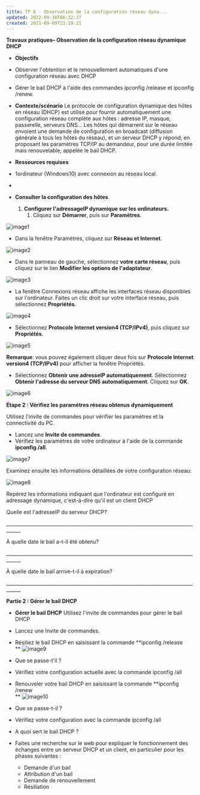 ```yaml
---
title: TP 8 - Observation de la configuration réseau dyna...
updated: 2022-09-30T08:32:37
created: 2021-09-09T23:19:21
---
```


**Travaux pratiques– Observation de la configuration réseau dynamique DHCP**
- **Objectifs**
- Observer l'obtention et le renouvellement automatiques d'une configuration réseau avec DHCP
- Gérer le bail DHCP à l'aide des commandes ipconfig /release et ipconfig /renew.
- **Contexte/scénario**
Le protocole de configuration dynamique des hôtes en réseau (DHCP) est utilisé pour fournir automatiquement une configuration réseau complète aux hôtes : adresse IP, masque, passerelle, serveurs DNS… Les hôtes qui démarrent sur le réseau envoient une demande de configuration en broadcast (diffusion générale à tous les hôtes du réseau), et un serveur DHCP y répond, en proposant les paramètres TCP/IP au demandeur, pour une durée limitée mais renouvelable, appelée le bail DHCP.
- **Ressources requises**
- 1ordinateur (Windows10) avec connexion au réseau local.

- 

- **Consulter la configuration des hôtes**
  1.  **Configurer l'adressageIP dynamique sur les ordinateurs.**
      1.  Cliquez sur **Démarrer**, puis sur **Paramètres**.

![image1](resources/fdc2898d4ae548b1bf1ec3f019636b31.jpg)
- Dans la fenêtre Paramètres, cliquez sur **Réseau et Internet**.

![image2](resources/8f2366b2de804644af6941fa59596b70.jpg)
- Dans le panneau de gauche, sélectionnez **votre carte réseau**, puis cliquez sur le lien **Modifier les options de l'adaptateur**.

![image3](resources/e94c1f385bbe4cbb9fbd3c56c58ce3d8.jpg)
- La fenêtre Connexions réseau affiche les interfaces réseau disponibles sur l'ordinateur. Faites un clic droit sur votre interface réseau, puis sélectionnez **Propriétés**.

![image4](resources/1e3200bfe60c42769151a60a42ab7550.jpg)
- Sélectionnez **Protocole Internet version4 (TCP/IPv4)**, puis cliquez sur **Propriétés**.

![image5](resources/4fd0beb77725481c9bf8e7e9f230d2a7.jpg)

**Remarque**: vous pouvez également cliquer deux fois sur **Protocole Internet version4 (TCP/IPv4)** pour afficher la fenêtre Propriétés.
- Sélectionnez **Obtenir une adresseIP automatiquement**. Sélectionnez **Obtenir l'adresse du serveur DNS automatiquement**. Cliquez sur **OK**.

![image6](resources/88bef1881b884c138621d9fb27e894fd.jpg)

**Étape 2 : Vérifiez les paramètres réseau obtenus dynamiquement**

Utilisez l'invite de commandes pour vérifier les paramètres et la connectivité du PC.
- Lancez une **Invite de commandes**.
- Vérifiez les paramètres de votre ordinateur à l'aide de la commande **ipconfig /all**.

![image7](resources/156e05bf51ca40fe81b310af495d1309.jpg)

Examinez ensuite les informations détaillées de votre configuration réseau:

![image8](resources/00996fe9b50e4b64a2e2153fdd0275dd.jpg)

Repérez les informations indiquant que l'ordinateur est configuré en adressage dynamique, c'est-à-dire qu'il est un client DHCP

Quelle est l'adresseIP du serveur DHCP?

\_\_\_\_\_\_\_\_\_\_\_\_\_\_\_\_\_\_\_\_\_\_\_\_\_\_\_\_\_\_\_\_\_\_\_\_\_\_\_\_\_\_\_\_\_\_\_\_\_\_\_\_\_\_\_\_\_\_\_\_\_\_\_\_\_\_\_\_\_\_\_\_\_\_\_\_\_\_\_\_\_\_\_\_

À quelle date le bail a-t-il été obtenu?

\_\_\_\_\_\_\_\_\_\_\_\_\_\_\_\_\_\_\_\_\_\_\_\_\_\_\_\_\_\_\_\_\_\_\_\_\_\_\_\_\_\_\_\_\_\_\_\_\_\_\_\_\_\_\_\_\_\_\_\_\_\_\_\_\_\_\_\_\_\_\_\_\_\_\_\_\_\_\_\_\_\_\_\_

À quelle date le bail arrive-t-il à expiration?

\_\_\_\_\_\_\_\_\_\_\_\_\_\_\_\_\_\_\_\_\_\_\_\_\_\_\_\_\_\_\_\_\_\_\_\_\_\_\_\_\_\_\_\_\_\_\_\_\_\_\_\_\_\_\_\_\_\_\_\_\_\_\_\_\_\_\_\_\_\_\_\_\_\_\_\_\_\_\_\_\_\_\_\_

**Partie 2 : Gérer le bail DHCP**
- **Gérer le bail DHCP**
Utilisez l'invite de commandes pour gérer le bail DHCP
- Lancez une Invite de commandes.
- Résiliez le bail DHCP en saisissant la commande **ipconfig /release  
  **
![image9](resources/44e1510ad6a7412984f1f67dc13e0821.jpg)
- Que se passe-t'il ?

- Vérifiez votre configuration actuelle avec la commande ipconfig /all
- Renouveler votre bail DHCP en saisissant la commande **ipconfig /renew  
  **
![image10](resources/444eee8c66a349a38fb664c81bf2c18c.jpg)

- Que se passe-t-il ?

- Vérifiez votre configuration avec la commande ipconfig /all

- A quoi sert le bail DHCP ?

- Faites une recherche sur le web pour expliquer le fonctionnement des échanges entre un serveur DHCP et un client, en particulier pour les phases suivantes :
  - Demande d'un bail
  - Attribution d'un bail
  - Demande de renouvellement
  - Résiliation


